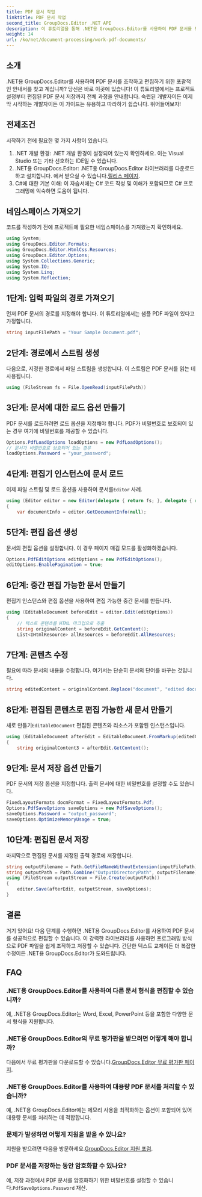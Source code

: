 ```yaml
---
title: PDF 문서 작업
linktitle: PDF 문서 작업
second_title: GroupDocs.Editor .NET API
description: 이 튜토리얼을 통해 .NET용 GroupDocs.Editor를 사용하여 PDF 문서를 편집하는 방법을 알아보세요. 콘텐츠를 수정하고, 대용량 파일을 처리하고, 편집 내용을 안전하게 저장하세요.
weight: 14
url: /ko/net/document-processing/work-pdf-documents/
---
```

## 소개
.NET용 GroupDocs.Editor를 사용하여 PDF 문서를 조작하고 편집하기 위한 포괄적인 안내서를 찾고 계십니까? 당신은 바로 이곳에 있습니다! 이 튜토리얼에서는 프로젝트 설정부터 편집된 PDF 문서 저장까지 전체 과정을 안내합니다. 숙련된 개발자이든 이제 막 시작하는 개발자이든 이 가이드는 유용하고 따라하기 쉽습니다. 뛰어들어보자!
## 전제조건
시작하기 전에 필요한 몇 가지 사항이 있습니다.
1. .NET 개발 환경: .NET 개발 환경이 설정되어 있는지 확인하세요. 이는 Visual Studio 또는 기타 선호하는 IDE일 수 있습니다.
2. .NET용 GroupDocs.Editor: .NET용 GroupDocs.Editor 라이브러리를 다운로드하고 설치합니다. 에서 받으실 수 있습니다.[릴리스 페이지](https://releases.groupdocs.com/editor/net/).
3. C#에 대한 기본 이해: 이 자습서에는 C# 코드 작성 및 이해가 포함되므로 C# 프로그래밍에 익숙하면 도움이 됩니다.
## 네임스페이스 가져오기
코드를 작성하기 전에 프로젝트에 필요한 네임스페이스를 가져왔는지 확인하세요.
```csharp
using System;
using GroupDocs.Editor.Formats;
using GroupDocs.Editor.HtmlCss.Resources;
using GroupDocs.Editor.Options;
using System.Collections.Generic;
using System.IO;
using System.Linq;
using System.Reflection;
```
## 1단계: 입력 파일의 경로 가져오기
먼저 PDF 문서의 경로를 지정해야 합니다. 이 튜토리얼에서는 샘플 PDF 파일이 있다고 가정합니다.
```csharp
string inputFilePath = "Your Sample Document.pdf";
```
## 2단계: 경로에서 스트림 생성
다음으로, 지정한 경로에서 파일 스트림을 생성합니다. 이 스트림은 PDF 문서를 읽는 데 사용됩니다.
```csharp
using (FileStream fs = File.OpenRead(inputFilePath))
```
## 3단계: 문서에 대한 로드 옵션 만들기
PDF 문서를 로드하려면 로드 옵션을 지정해야 합니다. PDF가 비밀번호로 보호되어 있는 경우 여기에 비밀번호를 제공할 수 있습니다.
```csharp
Options.PdfLoadOptions loadOptions = new PdfLoadOptions();
// 문서가 비밀번호로 보호되어 있는 경우
loadOptions.Password = "your_password";
```
## 4단계: 편집기 인스턴스에 문서 로드
이제 파일 스트림 및 로드 옵션을 사용하여 문서를`Editor` 사례.
```csharp
using (Editor editor = new Editor(delegate { return fs; }, delegate { return loadOptions; }))
{
    var documentInfo = editor.GetDocumentInfo(null);
```
## 5단계: 편집 옵션 생성
문서의 편집 옵션을 설정합니다. 이 경우 페이지 매김 모드를 활성화하겠습니다.
```csharp
Options.PdfEditOptions editOptions = new PdfEditOptions();
editOptions.EnablePagination = true;
```
## 6단계: 중간 편집 가능한 문서 만들기
편집기 인스턴스와 편집 옵션을 사용하여 편집 가능한 중간 문서를 만듭니다.
```csharp
using (EditableDocument beforeEdit = editor.Edit(editOptions))
{
    // 텍스트 콘텐츠를 HTML 마크업으로 추출
    string originalContent = beforeEdit.GetContent();
    List<IHtmlResource> allResources = beforeEdit.AllResources;
```
## 7단계: 콘텐츠 수정
필요에 따라 문서의 내용을 수정합니다. 여기서는 단순히 문서의 단어를 바꾸는 것입니다.
```csharp
string editedContent = originalContent.Replace("document", "edited document");
```
## 8단계: 편집된 콘텐츠로 편집 가능한 새 문서 만들기
 새로 만들기`EditableDocument` 편집된 콘텐츠와 리소스가 포함된 인스턴스입니다.
```csharp
using (EditableDocument afterEdit = EditableDocument.FromMarkup(editedContent, allResources))
{
    string originalContent3 = afterEdit.GetContent();
```
## 9단계: 문서 저장 옵션 만들기
PDF 문서의 저장 옵션을 지정합니다. 출력 문서에 대한 비밀번호를 설정할 수도 있습니다.
```csharp
FixedLayoutFormats docmFormat = FixedLayoutFormats.Pdf;
Options.PdfSaveOptions saveOptions = new PdfSaveOptions();
saveOptions.Password = "output_password";
saveOptions.OptimizeMemoryUsage = true;
```
## 10단계: 편집된 문서 저장
마지막으로 편집된 문서를 지정된 출력 경로에 저장합니다.
```csharp
string outputFilename = Path.GetFileNameWithoutExtension(inputFilePath) + "." + docmFormat.Extension;
string outputPath = Path.Combine("OutputDirectoryPath", outputFilename);
using (FileStream outputStream = File.Create(outputPath))
{
    editor.Save(afterEdit, outputStream, saveOptions);
}
```

## 결론
거기 있어요! 다음 단계를 수행하면 .NET용 GroupDocs.Editor를 사용하여 PDF 문서를 성공적으로 편집할 수 있습니다. 이 강력한 라이브러리를 사용하면 프로그래밍 방식으로 PDF 파일을 쉽게 조작하고 저장할 수 있습니다. 간단한 텍스트 교체이든 더 복잡한 수정이든 .NET용 GroupDocs.Editor가 도와드립니다.
## FAQ
### .NET용 GroupDocs.Editor를 사용하여 다른 문서 형식을 편집할 수 있습니까?
예, .NET용 GroupDocs.Editor는 Word, Excel, PowerPoint 등을 포함한 다양한 문서 형식을 지원합니다.
### .NET용 GroupDocs.Editor의 무료 평가판을 받으려면 어떻게 해야 합니까?
 다음에서 무료 평가판을 다운로드할 수 있습니다.[GroupDocs.Editor 무료 평가판 페이지](https://releases.groupdocs.com/).
### .NET용 GroupDocs.Editor를 사용하여 대용량 PDF 문서를 처리할 수 있습니까?
예, .NET용 GroupDocs.Editor에는 메모리 사용을 최적화하는 옵션이 포함되어 있어 대용량 문서를 처리하는 데 적합합니다.
### 문제가 발생하면 어떻게 지원을 받을 수 있나요?
 지원을 받으려면 다음을 방문하세요.[GroupDocs.Editor 지원 포럼](https://forum.groupdocs.com/c/editor/20).
### PDF 문서를 저장하는 동안 암호화할 수 있나요?
예, 저장 과정에서 PDF 문서를 암호화하기 위한 비밀번호를 설정할 수 있습니다.`PdfSaveOptions.Password` 재산.